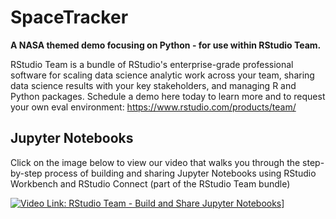 # SpaceTracker
**A NASA themed demo focusing on Python - for use within RStudio Team.** 

RStudio Team is a bundle of RStudio's enterprise-grade professional software for scaling data science analytic work across your team, sharing data science results with your key stakeholders, and managing R and Python packages. Schedule a demo here today to learn more and to request your own eval environment: https://www.rstudio.com/products/team/

## Jupyter Notebooks

Click on the image below to view our video that walks you through the step-by-step process of building and sharing Jupyter Notebooks using RStudio Workbench and RStudio Connect (part of the RStudio Team bundle)
  
[![Video Link: RStudio Team - Build and Share Jupyter Notebooks](https://img.youtube.com/vi/J-JJAjo_5Ew/0.jpg)](https://www.youtube.com/watch?v=J-JJAjo_5Ew)]
